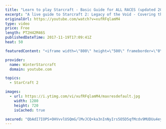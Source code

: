 ```yaml
---
title: "Learn to play Starcraft - Basic Guide for ALL RACES (updated 2017)"
excerpt: "A live guide to Starcraft 2: Legacy of the Void - Covering the basics and build orders for all of the races, and covering the important decisions to be made early in the game.  Not a step by step guide but a demonstration once you have the very basics of the units and races!"
originalUrl: https://youtube.com/watch?v=xufRFqlamM4
type: video
price: Free
length: PT2H42M46S
publishedDateTime: 2017-11-19T17:09:41Z
heat: 50

featuredContent: "<iframe width=\"800\" height=\"500\" frameborder=\"0\" src=\"https://www.youtube.com/embed/xufRFqlamM4\" allow=\"accelerometer; autoplay; encrypted-media; gyroscope; picture-in-picture\" allowfullscreen></iframe>"

provider:
  name: WinterStarcraft
  domain: youtube.com

topics:
  - StarCraft 2

images:
  - url: https://i.ytimg.com/vi/xufRFqlamM4/maxresdefault.jpg
    width: 1280
    height: 720
    isCached: true

secured: "QbAdI7IOPS+OHVvvlUSQmG/lMvJCQ+ka3nInNyIrs5O5D5qfMcdv9MUDUu4eyMMgKixhCYvCnZucUh5X0U5sQ6hSVUg4CkL+T/RsfTmUJfFiNpQSSXrBF33heLCk+BPYx8umAPK47VzEwYYDc9JLc+8hR6IxtogX6RoLZPuJsN1atFHSZK8VvcV3r5zqyvINZe2EPQEFViMeiqj0ne0iYZvsr0EJf439xoXf+1PHseZnRCemzy3298ia9HZ18ldvz3KTMVH3NbKFlP84Pb/yOT/Z2pBilkEuxGWeDRE8W4A5wsctFMY3wLZ9vA+msSHBYGa1LMzTf2hspFp4yqI3S4LqXfnV/JXzTHCzsNq5pyw6KbMhevZbZ9o6PSMzucRwyGntxcnHw7D67tCoFUPP0OmNV2XoR6zBlsk/pSrqWNrxVck+od8RJe1qpAKAMpoE;VgifJDE1+Z7jf/pfxDSJ9Q=="
---
```


